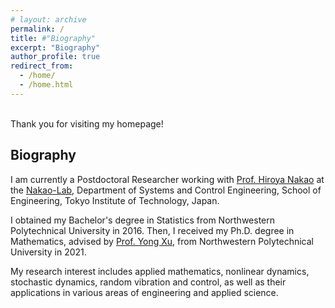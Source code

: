 ```yaml
---
# layout: archive
permalink: /
title: #"Biography"
excerpt: "Biography"
author_profile: true
redirect_from: 
  - /home/
  - /home.html
---
```


<br/>
Thank you for visiting my homepage!
<br/>

## Biography
I am currently a Postdoctoral Researcher working with [Prof. Hiroya Nakao](http://www.k.mei.titech.ac.jp/members_personal/nakao/index-e.html) at the [Nakao-Lab](http://www.k.mei.titech.ac.jp/), Department of Systems and Control Engineering, School of Engineering, Tokyo Institute of Technology, Japan.

I obtained my Bachelor's degree in Statistics from Northwestern Polytechnical University in 2016. Then, I received my Ph.D. degree in Mathematics, advised by [Prof. Yong Xu](https://teacher.nwpu.edu.cn/xuyong.html), from Northwestern Polytechnical University in 2021.

My research interest includes applied mathematics, nonlinear dynamics, stochastic dynamics, random vibration and control, as well as their applications in various areas of engineering and applied science.
